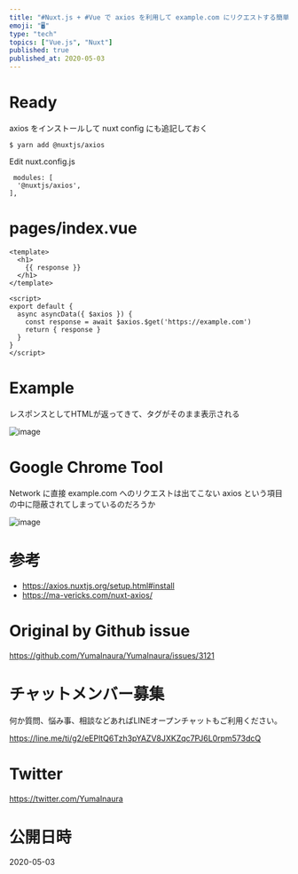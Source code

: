```yaml
---
title: "#Nuxt.js + #Vue で axios を利用して example.com にリクエストする簡単な例"
emoji: "🖥"
type: "tech"
topics: ["Vue.js", "Nuxt"]
published: true
published_at: 2020-05-03
---
```


# Ready

axios をインストールして nuxt config にも追記しておく

```
$ yarn add @nuxtjs/axios
```

Edit nuxt.config.js

```
 modules: [
  '@nuxtjs/axios',
],
```

# pages/index.vue

```vue
<template>
  <h1>
    {{ response }}
  </h1>
</template>

<script>
export default {
  async asyncData({ $axios }) {
    const response = await $axios.$get('https://example.com')
    return { response }
  }
}
</script>

```

# Example

レスポンスとしてHTMLが返ってきて、タグがそのまま表示される

![image](https://user-images.githubusercontent.com/13635059/80857983-45f43400-8c91-11ea-8d37-8e8e89298bcd.png)


# Google Chrome Tool

Network に直接 example.com へのリクエストは出てこない
axios という項目の中に隠蔽されてしまっているのだろうか

![image](https://user-images.githubusercontent.com/13635059/80857989-4f7d9c00-8c91-11ea-9978-7217beb321d8.png)


# 参考

- https://axios.nuxtjs.org/setup.html#install
- https://ma-vericks.com/nuxt-axios/



# Original by Github issue

https://github.com/YumaInaura/YumaInaura/issues/3121











<!-- Update From Qiita API -->

# チャットメンバー募集


何か質問、悩み事、相談などあればLINEオープンチャットもご利用ください。

https://line.me/ti/g2/eEPltQ6Tzh3pYAZV8JXKZqc7PJ6L0rpm573dcQ





# Twitter


https://twitter.com/YumaInaura


<!-- Update From Qiita API -->



# 公開日時

2020-05-03
